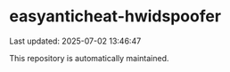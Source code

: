 # easyanticheat-hwidspoofer

Last updated: 2025-07-02 13:46:47

This repository is automatically maintained.
